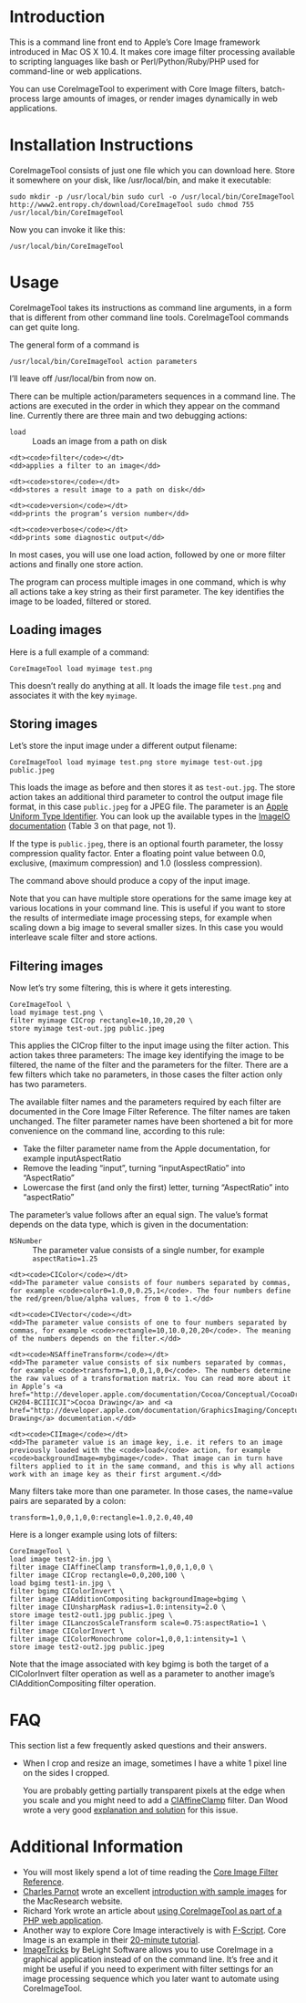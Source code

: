 # Introduction

This is a command line front end to Apple’s Core Image framework introduced in Mac OS X 10.4. It makes core image filter processing available to scripting languages like bash or Perl/Python/Ruby/PHP used for command-line or web applications.

You can use CoreImageTool to experiment with Core Image filters, batch-process large amounts of images, or render images dynamically in web applications.

# Installation Instructions

CoreImageTool consists of just one file which you can download here. Store it somewhere on your disk, like /usr/local/bin, and make it executable:

    sudo mkdir -p /usr/local/bin sudo curl -o /usr/local/bin/CoreImageTool http://www2.entropy.ch/download/CoreImageTool sudo chmod 755 /usr/local/bin/CoreImageTool

Now you can invoke it like this:

    /usr/local/bin/CoreImageTool

# Usage

CoreImageTool takes its instructions as command line arguments, in a form that is different from other command line tools. CoreImageTool commands can get quite long.

The general form of a command is

    /usr/local/bin/CoreImageTool action parameters

I’ll leave off /usr/local/bin from now on.

There can be multiple action/parameters sequences in a command line. The actions are executed in the order in which they appear on the command line. Currently there are three main and two debugging actions:

<dl>
  <dt><code>load</code></dt>
	<dd>Loads an image from a path on disk</dd>

	<dt><code>filter</code></dt>
	<dd>applies a filter to an image</dd>

	<dt><code>store</code></dt>
	<dd>stores a result image to a path on disk</dd>

	<dt><code>version</code></dt>
	<dd>prints the program’s version number</dd>

	<dt><code>verbose</code></dt>
	<dd>prints some diagnostic output</dd>

</dl>

In most cases, you will use one load action, followed by one or more filter actions and finally one store action.

The program can process multiple images in one command, which is why all actions take a key string as their first parameter. The key identifies the image to be loaded, filtered or stored.

## Loading images

Here is a full example of a command:

    CoreImageTool load myimage test.png

This doesn’t really do anything at all. It loads the image file `test.png` and associates it with the key `myimage`.

## Storing images

Let’s store the input image under a different output filename:

    CoreImageTool load myimage test.png store myimage test-out.jpg public.jpeg

This loads the image as before and then stores it as `test-out.jpg`. The store action takes an additional third parameter to control the output image file format, in this case `public.jpeg` for a JPEG file. The parameter is an [Apple Uniform Type Identifier](http://developer.apple.com/macosx/uniformtypeidentifiers.html). You can look up the available types in the [ImageIO documentation](http://developer.apple.com/graphicsimaging/workingwithimageio.html) (Table 3 on that page, not 1).

If the type is `public.jpeg`, there is an optional fourth parameter, the lossy compression quality factor. Enter a floating point value between 0.0, exclusive, (maximum compression) and 1.0 (lossless compression).

The command above should produce a copy of the input image.

Note that you can have multiple store operations for the same image key at various locations in your command line. This is useful if you want to store the results of intermediate image processing steps, for example when scaling down a big image to several smaller sizes. In this case you would interleave scale filter and store actions.

## Filtering images

Now let’s try some filtering, this is where it gets interesting.

    CoreImageTool \ 
    load myimage test.png \ 
    filter myimage CICrop rectangle=10,10,20,20 \ 
    store myimage test-out.jpg public.jpeg

This applies the CICrop filter to the input image using the filter action. This action takes three parameters: The image key identifying the image to be filtered, the name of the filter and the parameters for the filter. There are a few filters which take no parameters, in those cases the filter action only has two parameters.

The available filter names and the parameters required by each filter are documented in the Core Image Filter Reference. The filter names are taken unchanged. The filter parameter names have been shortened a bit for more convenience on the command line, according to this rule:

* Take the filter parameter name from the Apple documentation, for example inputAspectRatio
* Remove the leading “input”, turning “inputAspectRatio” into “AspectRatio”
* Lowercase the first (and only the first) letter, turning “AspectRatio” into “aspectRatio”

The parameter’s value follows after an equal sign. The value’s format depends on the data type, which is given in the documentation:

<dl>
	<dt><code>NSNumber</code></dt>
	<dd>The parameter value consists of a single number, for example <code>aspectRatio=1.25</code></dd>

	<dt><code>CIColor</code></dt>
	<dd>The parameter value consists of four numbers separated by commas, for example <code>color0=1.0,0,0.25,1</code>. The four numbers define the red/green/blue/alpha values, from 0 to 1.</dd>

	<dt><code>CIVector</code></dt>
	<dd>The parameter value consists of one to four numbers separated by commas, for example <code>rectangle=10,10.0,20,20</code>. The meaning of the numbers depends on the filter.</dd>

	<dt><code>NSAffineTransform</code></dt>
	<dd>The parameter value consists of six numbers separated by commas, for example <code>transform=1,0,0,1,0,0</code>. The numbers determine the raw values of a transformation matrix. You can read more about it in Apple’s <a href="http://developer.apple.com/documentation/Cocoa/Conceptual/CocoaDrawingGuide/Transforms/chapter_4_section_3.html#//apple_ref/doc/uid/TP40003290-CH204-BCIIICJI">Cocoa Drawing</a> and <a href="http://developer.apple.com/documentation/GraphicsImaging/Conceptual/drawingwithquartz2d/dq_affine/chapter_6_section_7.html">Quartz Drawing</a> documentation.</dd>
	
	<dt><code>CIImage</code></dt>
	<dd>The parameter value is an image key, i.e. it refers to an image previously loaded with the <code>load</code> action, for example <code>backgroundImage=mybgimage</code>. That image can in turn have filters applied to it in the same command, and this is why all actions work with an image key as their first argument.</dd>

</dl>

Many filters take more than one parameter. In those cases, the name=value pairs are separated by a colon:

    transform=1,0,0,1,0,0:rectangle=1.0,2.0,40,40

Here is a longer example using lots of filters:

    CoreImageTool \ 
    load image test2-in.jpg \ 
    filter image CIAffineClamp transform=1,0,0,1,0,0 \ 
    filter image CICrop rectangle=0,0,200,100 \ 
    load bgimg test1-in.jpg \ 
    filter bgimg CIColorInvert \ 
    filter image CIAdditionCompositing backgroundImage=bgimg \ 
    filter image CIUnsharpMask radius=1.0:intensity=2.0 \ 
    store image test2-out1.jpg public.jpeg \ 
    filter image CILanczosScaleTransform scale=0.75:aspectRatio=1 \ 
    filter image CIColorInvert \ 
    filter image CIColorMonochrome color=1,0,0,1:intensity=1 \ 
    store image test2-out2.jpg public.jpeg

Note that the image associated with key bgimg is both the target of a CIColorInvert filter operation as well as a parameter to another image’s CIAdditionCompositing filter operation.

# FAQ

This section list a few frequently asked questions and their answers.

* When I crop and resize an image, sometimes I have a white 1 pixel line on the sides I cropped.

    You are probably getting partially transparent pixels at the edge when you scale and you might need to add a [CIAffineClamp](http://developer.apple.com/DOCUMENTATION/GraphicsImaging/Reference/CoreImageFilterReference/Reference/reference.html#//apple_ref/doc/filter/ci/CIAffineClamp) filter. Dan Wood wrote a very good [explanation and solution](http://gigliwood.com/weblog/Cocoa/Core_Image,_part_2.html) for this issue.

# Additional Information

* You will most likely spend a lot of time reading the [Core Image Filter Reference](http://developer.apple.com/documentation/GraphicsImaging/Reference/CoreImageFilterReference/index.html#//apple_ref/doc/uid/TP40004346).
* [Charles Parnot](href="http://cmgm.stanford.edu/~cparnot/xgrid-stanford/) wrote an excellent [introduction with sample images](http://www.macresearch.org/apples_coreimage_power_in_the_terminal) for the MacResearch website.
* Richard York wrote an article about [using CoreImageTool as part of a PHP web application](http://www.deadmarshes.com/Blog/apple/CoreImage.html).
* Another way to explore Core Image interactively is with [F-Script](http://www.fscript.org). Core Image is an example in their [20-minute tutorial](http://www.fscript.org/documentation/LearnFScriptIn20Minutes/index.htm).
* [ImageTricks](http://www.belightsoft.com/products/imagetricks/) by BeLight Software allows you to use CoreImage in a graphical application instead of on the command line. It’s free and it might be useful if you need to experiment with filter settings for an image processing sequence which you later want to automate using CoreImageTool.
